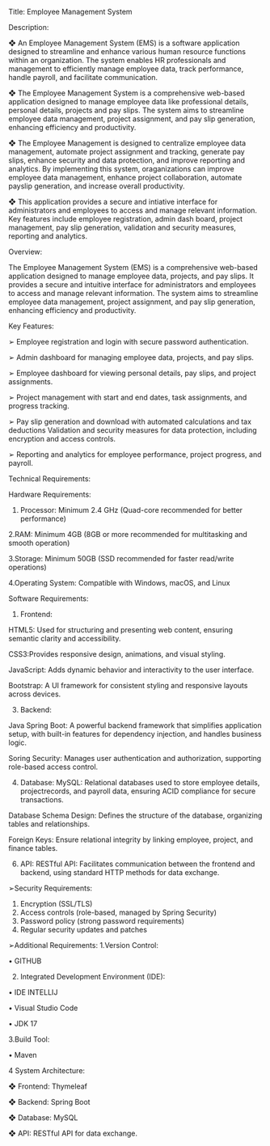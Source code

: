 Title: Employee Management System

Description: 

❖ An Employee Management System (EMS) is a software application designed to streamline and enhance various human resource functions within an organization. The system enables HR professionals and management to efficiently manage employee data, track performance, handle payroll, and facilitate communication.

❖ The Employee Management System is a comprehensive web-based application designed to manage employee data like professional details, personal details, projects and pay slips. The system aims to streamline employee data management, project assignment, and pay slip generation, enhancing efficiency and productivity.

❖ The Employee Management is designed to centralize employee data management, automate project assignment and tracking, generate pay slips, enhance security and data protection, and improve reporting and analytics. By implementing this system, oraganizations can improve employee data management, enhance project collaboration, automate
payslip generation, and increase overall productivity.

❖ This application provides a secure and intiative interface for administrators and employees to access and manage relevant information. Key features
include employee registration, admin dash board, project management, pay slip generation, validation and security measures, reporting and analytics.

Overview:

The Employee Management System (EMS) is a comprehensive web-based application designed to manage employee data, projects, and pay slips. 
It provides a secure and intuitive interface for administrators and employees to access and manage relevant information. 
The system aims to streamline employee data management, project assignment, and pay slip generation, enhancing efficiency and productivity.

 Key Features:
 
➢ Employee registration and login with secure password authentication.

➢ Admin dashboard for managing employee data, projects, and pay slips.

➢ Employee dashboard for viewing personal details, pay slips, and project assignments.

➢ Project management with start and end dates, task assignments, and progress tracking.

➢ Pay slip generation and download with automated calculations and tax deductions Validation and security measures for data protection, including encryption and access controls.

➢ Reporting and analytics for employee performance, project progress, and payroll.

Technical Requirements:

Hardware Requirements:

1. Processor: Minimum 2.4 GHz (Quad-core recommended for better performance)
   
2.RAM: Minimum 4GB (8GB or more recommended for multitasking and smooth operation)

3.Storage: Minimum 50GB (SSD recommended for faster read/write operations)

4.Operating System: Compatible with Windows, macOS, and Linux

Software Requirements:

1. Frontend:
   
HTML5: Used for structuring and presenting web content, ensuring semantic clarity and accessibility.

CSS3:Provides responsive design, animations, and visual styling.

JavaScript: Adds dynamic behavior and interactivity to the user interface.

Bootstrap: A UI framework for consistent styling and responsive layouts across devices.

3. Backend:
   
Java Spring Boot: A powerful backend framework that simplifies application setup, with built-in features for dependency injection, and handles business logic.

Soring Security: Manages user authentication and authorization, supporting role-based access control.

4. Database:
MySQL: Relational databases used to store employee details, projectrecords, and payroll data, ensuring ACID compliance for secure transactions.

Database Schema Design: Defines the structure of the database, organizing tables and relationships.

Foreign Keys: Ensure relational integrity by linking employee, project, and finance tables.

6. API:
RESTful API: Facilitates communication between the frontend and backend, using standard HTTP methods for data exchange.

➢Security Requirements:
1. Encryption (SSL/TLS)
2. Access controls (role-based, managed by Spring Security)
3. Password policy (strong password requirements)
4. Regular security updates and patches
   
➢Additional Requirements:
1.Version Control:

• GITHUB

2. Integrated Development Environment (IDE):

• IDE INTELLIJ

• Visual Studio Code

• JDK 17

3.Build Tool:

• Maven

4 System Architecture:

❖ Frontend: Thymeleaf

❖ Backend: Spring Boot

❖ Database: MySQL

❖ API: RESTful API for data exchange.

